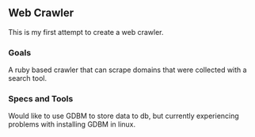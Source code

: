 ## Web Crawler

This is my first attempt to create a web crawler.

### Goals

A ruby based crawler that can scrape domains that were collected with a search tool.

### Specs and Tools

Would like to use GDBM to store data to db, but currently experiencing problems with installing GDBM in linux.
